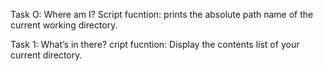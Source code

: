 Task O: Where am I?
Script fucntion:
prints the absolute path name of the current working directory.

Task 1: What’s in there?
cript fucntion:
Display the contents list of your current directory.
